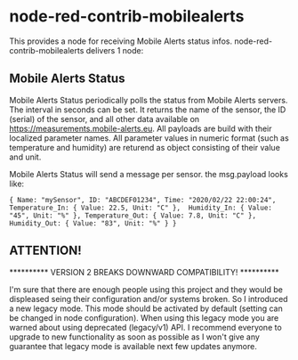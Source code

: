 # node-red-contrib-mobilealerts 

This provides a node for receiving Mobile Alerts status infos. node-red-contrib-mobilealerts delivers 1 node:

## Mobile Alerts Status
Mobile Alerts Status periodically polls the status from Mobile Alerts servers. The interval in seconds can be set. It returns the name of the sensor, the ID (serial) of the sensor, and all other data available on https://measurements.mobile-alerts.eu. All payloads are build with their localized parameter names. All parameter values in numeric format (such as temperature and humidity) are returend as object consisting of their value and unit.

Mobile Alerts Status will send a message per sensor. the msg.payload looks like:


`{
	Name: "mySensor",
	ID: "ABCDEF01234",
	Time: "2020/02/22 22:00:24",
	Temperature_In: {
		Value: 22.5,
		Unit: "C"
	}, 
	Humidity_In: {
		Value: "45",
		Unit: "%"
	},
	Temperature_Out: {
		Value: 7.8,
		Unit: "C"
	}, 
	Humidity_Out: {
		Value: "83",
		Unit: "%"
	}
}`

## ATTENTION!
********** VERSION 2 BREAKS DOWNWARD COMPATIBILITY! **********

I'm sure that there are enough people using this project and they would be displeased seing their configuration and/or systems broken. So I introduced a new legacy mode. This mode should be activated by default (setting can be changed in node configuration). When using this legacy mode you are warned about using deprecated (legacy/v1) API. I recommend everyone to upgrade to new functionality as soon as possible as I won't give any guarantee that legacy mode is available next few updates anymore.